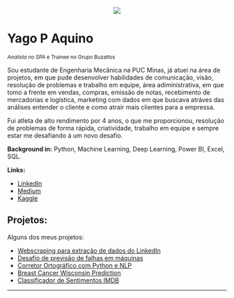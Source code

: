 <p align="center">
  <img src="https://raw.githubusercontent.com/carlosfab/template_portfolio/master/banner.png" >
</p>

# Yago P Aquino
<sub>*Analista no SPA* e Trainee no Grupo Buzattos</sub>

Sou estudante de Engenharia Mecânica na PUC Minas, já atuei na área de projetos, em que pude desenvolver habilidades de comunicação, visão, resolução de problemas e trabalho em equipe, área adiministrativa, em que tomo a frente em vendas, compras, emissão de notas, recebimento de mercadorias e logística, marketing com dados em que buscava atráves das análises entender o cliente e como atrair mais clientes para a empressa.

Fui atleta de alto rendimento por 4 anos, o que me proporcionou, resolução de problemas de forma rápida, criatividade, trabalho em equipe e sempre estar me desafiando á um novo desafio.

**Background in:** Python, Machine Learning, Deep Learning, Power BI, Excel, SQL.

**Links:**
* [LinkedIn](https://www.linkedin.com/in/yago-pacheco-de-aquino-958881183)
* [Medium](https://medium.com/@yagopacheco.34)
* [Kaggle](https://www.kaggle.com/yagopachecodeaquino)


## Projetos:
Alguns dos meus projetos:

* [Webscraping para extração de dados do LinkedIn](https://github.com/Yago-Pacheco/Web-Scraping-Lkd/blob/main/README.md)
* [Desafio de previsão de falhas em máquinas](https://github.com/Yago-Pacheco/Desafio-Maquina)
* [Corretor Ortográfico com Python e NLP](https://github.com/Yago-Pacheco/Corretor_Ortografico)
* [Breast Cancer Wisconsin Prediction](https://github.com/Yago-Pacheco/Breast-Cancer-Wisconsin)
* [Classificador de Sentimentos IMDB](https://github.com/Yago-Pacheco/Classificador-de-sentimentos-IMDB)
---





